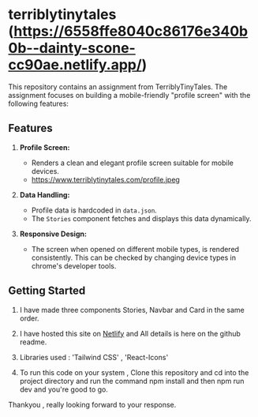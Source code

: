 # terriblytinytales (https://6558ffe8040c86176e340b0b--dainty-scone-cc90ae.netlify.app/)

This repository contains an assignment from TerriblyTinyTales. The assignment focuses on building a mobile-friendly "profile screen" with the following features:

## Features

1. **Profile Screen:**
   - Renders a clean and elegant profile screen suitable for mobile devices.
   - https://www.terriblytinytales.com/profile.jpeg
   

2. **Data Handling:**
   - Profile data is hardcoded in `data.json`.
   - The `Stories` component fetches and displays this data dynamically.

3. **Responsive Design:**
   - The screen when opened on different mobile types, is rendered consistently. This can be checked by changing device types in chrome's developer tools.

## Getting Started

1. I have made three components Stories, Navbar and Card in the same order.

2. I have hosted this site on [Netlify](https://www.netlify.com/) and All details is here on the github readme.

3. Libraries used : 'Tailwind CSS' , 'React-Icons'

4. To run this code on your system , Clone this repository and cd into the project directory and run the command npm install and then npm run dev and you're good to go.

Thankyou , really looking forward to your response.



 

